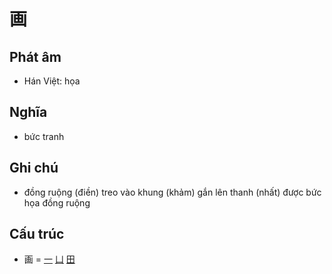 # 画

## Phát âm
* Hán Việt: họa

## Nghĩa
* bức tranh

## Ghi chú
* đồng ruộng (điền) treo vào khung (khảm) gắn lên thanh (nhất) được bức họa đồng ruộng

## Cấu trúc
* 画 = [一](一.md) [凵](凵.md) [田](田.md)

<script>window.HANZI_FIELD='画';</script>